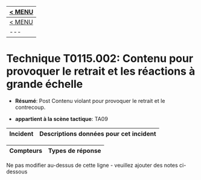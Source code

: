 |[< MENU](../README.md)|
|---|
|[< MENU](../../README.md)|
|---|
# Technique T0115.002: Contenu pour provoquer le retrait et les réactions à grande échelle

* **Résumé**: Post Contenu violant pour provoquer le retrait et le contrecoup.

* **appartient à la scène tactique**: TA09


|Incident |Descriptions données pour cet incident |
|-------- |-------------------- |



|Compteurs |Types de réponse |
|-------- |-------------- |


Ne pas modifier au-dessus de cette ligne - veuillez ajouter des notes ci-dessous